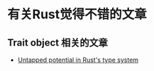 # 有关Rust觉得不错的文章

## Trait object 相关的文章
- [Untapped potential in Rust's type system](./trait/untapped_potential_in_rusts_type_system.md)

